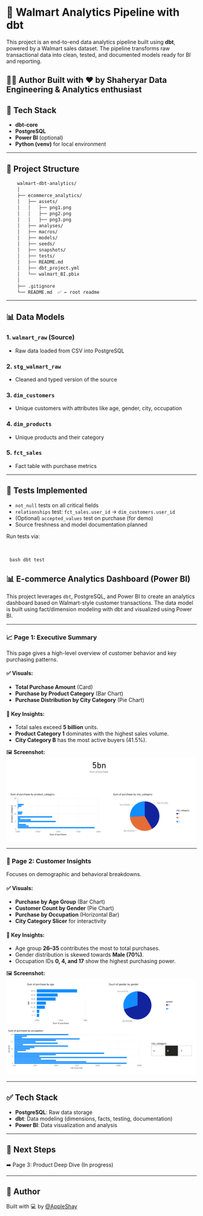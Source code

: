 # 🛒 Walmart Analytics Pipeline with dbt

This project is an end-to-end data analytics pipeline built using **dbt**, powered by a Walmart sales dataset. The pipeline transforms raw transactional data into clean, tested, and documented models ready for BI and reporting.

🧑‍💻 Author
Built with ❤️ by Shaheryar
Data Engineering & Analytics enthusiast
---

## 🚀 Tech Stack

- **dbt-core**
- **PostgreSQL**
- **Power BI** (optional)
- **Python (venv)** for local environment

---

## 📁 Project Structure
        walmart-dbt-analytics/
        │
        ├── ecommerce_analytics/
        │   ├── assets/
        │   │   ├── png1.png
        │   │   ├── png2.png
        │   │   ├── png3.png
        │   ├── analyses/
        │   ├── macros/
        │   ├── models/
        │   ├── seeds/
        │   ├── snapshots/
        │   ├── tests/
        │   ├── README.md
        │   ├── dbt_project.yml
        │   └── walmart_BI.pbix
        │
        ├── .gitignore
        └── README.md  ✅ ← root readme




---

## 📊 Data Models

### 1. `walmart_raw` (Source)
- Raw data loaded from CSV into PostgreSQL

### 2. `stg_walmart_raw`
- Cleaned and typed version of the source

### 3. `dim_customers`
- Unique customers with attributes like age, gender, city, occupation

### 4. `dim_products`
- Unique products and their category

### 5. `fct_sales`
- Fact table with purchase metrics

---

## 🧪 Tests Implemented

- `not_null` tests on all critical fields
- `relationships` test: `fct_sales.user_id` → `dim_customers.user_id`
- (Optional) `accepted_values` test on purchase (for demo)
- Source freshness and model documentation planned

Run tests via:

<br> <pre> ```bash dbt test ``` </pre>

## 📊 E-commerce Analytics Dashboard (Power BI)

This project leverages `dbt`, PostgreSQL, and Power BI to create an analytics dashboard based on Walmart-style customer transactions. The data model is built using fact/dimension modeling with dbt and visualized using Power BI.

---

### 📈 Page 1: Executive Summary

This page gives a high-level overview of customer behavior and key purchasing patterns.

#### ✅ Visuals:
- **Total Purchase Amount** (Card)
- **Purchase by Product Category** (Bar Chart)
- **Purchase Distribution by City Category** (Pie Chart)

#### 📌 Key Insights:
- Total sales exceed **5 billion** units.
- **Product Category 1** dominates with the highest sales volume.
- **City Category B** has the most active buyers (41.5%).

🖼 **Screenshot:**
![Page 1 - Executive Summary](ecommerce_analytics/assets/png1.png) 

---

### 👥 Page 2: Customer Insights

Focuses on demographic and behavioral breakdowns.

#### ✅ Visuals:
- **Purchase by Age Group** (Bar Chart)
- **Customer Count by Gender** (Pie Chart)
- **Purchase by Occupation** (Horizontal Bar)
- **City Category Slicer** for interactivity

#### 📌 Key Insights:
- Age group **26–35** contributes the most to total purchases.
- Gender distribution is skewed towards **Male (70%)**.
- Occupation IDs **0, 4, and 17** show the highest purchasing power.

🖼 **Screenshot:**
![Page 2 - Customer Insights](ecommerce_analytics/assets/png2.png)

---

## ✅ Tech Stack

- **PostgreSQL**: Raw data storage
- **dbt**: Data modeling (dimensions, facts, testing, documentation)
- **Power BI**: Data visualization and analysis

---

## 🚀 Next Steps
➡️ Page 3: Product Deep Dive (In progress)

---

## 🧠 Author
Built with 💻 by [@AppleShay](https://github.com/AppleShay)


